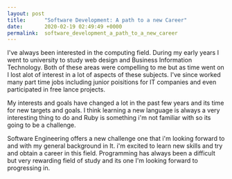 ```yaml
---
layout: post
title:      "Software Development: A path to a new Career"
date:       2020-02-19 02:49:49 +0000
permalink:  software_development_a_path_to_a_new_career
---
```



I've always been interested in the computing field. During my early years I went to university to study web design and Business Information Technology. Both of these areas were compelling to me but as time went on I lost alot of interest in a lot of aspects of these subjects. I've since worked many part time jobs including junior poisitions for IT companies and even participated in free lance projects.

My interests and goals have changed a lot in the past few years and its time for new targets and goals. I think learning a new language is always a very interesting thing to do and Ruby is something i'm not familiar with so its going to be a challenge.

Software Engineering offers a new challenge one that i'm looking forward to and with my general background in It. i'm excited to learn new skills and try and obtain a career in this field. Programming has always been a difficult but very rewarding field of study and its one I'm looking forward to progressing in. 

